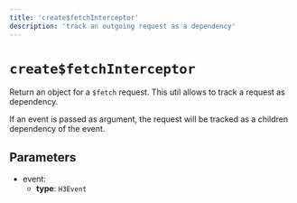 ```yaml
---
title: 'create$fetchInterceptor'
description: 'track an outgoing request as a dependency'
---
```


# `create$fetchInterceptor`

Return an object for a `$fetch` request. This util allows to track a request as dependency.

If an event is passed as argument, the request will be tracked as a children dependency of the event.

## Parameters

- event:
  - **type**: `H3Event`